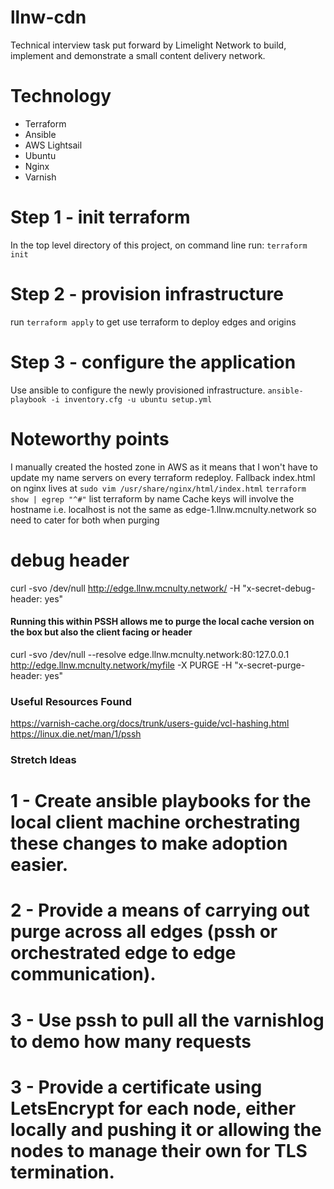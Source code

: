 # llnw-cdn
Technical interview task put forward by Limelight Network to build, implement and demonstrate a small content delivery network.

# Technology
- Terraform
- Ansible
- AWS Lightsail
- Ubuntu
- Nginx
- Varnish

# Step 1 - init terraform
In the top level directory of this project, on command line run: `terraform init`

# Step 2 - provision infrastructure
run `terraform apply` to get use terraform to deploy edges and origins

# Step 3 - configure the application
Use ansible to configure the newly provisioned infrastructure.
`ansible-playbook -i inventory.cfg -u ubuntu setup.yml`

# Noteworthy points
I manually created the hosted zone in AWS as it means that I won't have to update my name servers on every terraform redeploy.
Fallback index.html on nginx lives at `sudo vim /usr/share/nginx/html/index.html`
`terraform show | egrep "^#"` list terraform by name
Cache keys will involve the hostname i.e. localhost is not the same as edge-1.llnw.mcnulty.network so need to cater for both when purging

# debug header
curl -svo /dev/null http://edge.llnw.mcnulty.network/ -H "x-secret-debug-header: yes"


#### Running this within PSSH allows me to purge the local cache version on the box but also the client facing or header
curl -svo /dev/null --resolve edge.llnw.mcnulty.network:80:127.0.0.1 http://edge.llnw.mcnulty.network/myfile -X PURGE -H "x-secret-purge-header: yes"


### Useful Resources Found ###
https://varnish-cache.org/docs/trunk/users-guide/vcl-hashing.html
https://linux.die.net/man/1/pssh


### Stretch Ideas
# 1 - Create ansible playbooks for the local client machine orchestrating these changes to make adoption easier.
# 2 - Provide a means of carrying out purge across all edges (pssh or orchestrated edge to edge communication).
# 3 - Use pssh to pull all the varnishlog to demo how many requests
# 3 - Provide a certificate using LetsEncrypt for each node, either locally and pushing it or allowing the nodes to manage their own for TLS termination.

